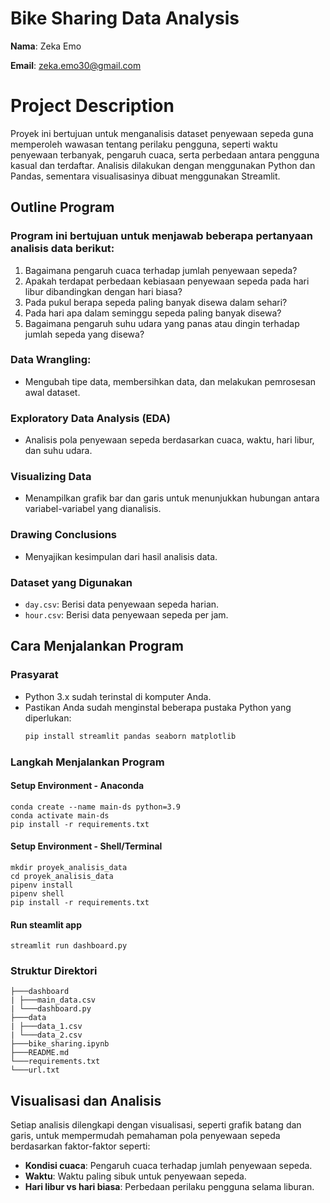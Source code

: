 # Bike Sharing Data Analysis

**Nama**: Zeka Emo

**Email**: zeka.emo30@gmail.com 

# Project Description

Proyek ini bertujuan untuk menganalisis dataset penyewaan sepeda guna memperoleh wawasan tentang perilaku pengguna, seperti waktu penyewaan terbanyak, pengaruh cuaca, serta perbedaan antara pengguna kasual dan terdaftar. Analisis dilakukan dengan menggunakan Python dan Pandas, sementara visualisasinya dibuat menggunakan Streamlit.

## Outline Program

### Program ini bertujuan untuk menjawab beberapa pertanyaan analisis data berikut:
1. Bagaimana pengaruh cuaca terhadap jumlah penyewaan sepeda?
2. Apakah terdapat perbedaan kebiasaan penyewaan sepeda pada hari libur dibandingkan dengan hari biasa?
3. Pada pukul berapa sepeda paling banyak disewa dalam sehari?
4. Pada hari apa dalam seminggu sepeda paling banyak disewa?
5. Bagaimana pengaruh suhu udara yang panas atau dingin terhadap jumlah sepeda yang disewa?


### Data Wrangling: 
   - Mengubah tipe data, membersihkan data, dan melakukan pemrosesan awal dataset.
   
### Exploratory Data Analysis (EDA)
   - Analisis pola penyewaan sepeda berdasarkan cuaca, waktu, hari libur, dan suhu udara.

### Visualizing Data
   - Menampilkan grafik bar dan garis untuk menunjukkan hubungan antara variabel-variabel yang dianalisis.

### Drawing Conclusions
   - Menyajikan kesimpulan dari hasil analisis data.

### Dataset yang Digunakan
- `day.csv`: Berisi data penyewaan sepeda harian.
- `hour.csv`: Berisi data penyewaan sepeda per jam.

## Cara Menjalankan Program

### Prasyarat
- Python 3.x sudah terinstal di komputer Anda.
- Pastikan Anda sudah menginstal beberapa pustaka Python yang diperlukan:
  ```bash
  pip install streamlit pandas seaborn matplotlib
  ```

### Langkah Menjalankan Program
#### Setup Environment - Anaconda
```
conda create --name main-ds python=3.9
conda activate main-ds
pip install -r requirements.txt
```

#### Setup Environment - Shell/Terminal
```
mkdir proyek_analisis_data
cd proyek_analisis_data
pipenv install
pipenv shell
pip install -r requirements.txt
```

#### Run steamlit app
```
streamlit run dashboard.py
```

### Struktur Direktori
```
├───dashboard
| ├───main_data.csv
| └───dashboard.py
├───data
| ├───data_1.csv
| └───data_2.csv
├───bike_sharing.ipynb
├───README.md
└───requirements.txt
└───url.txt
```

## Visualisasi dan Analisis
Setiap analisis dilengkapi dengan visualisasi, seperti grafik batang dan garis, untuk mempermudah pemahaman pola penyewaan sepeda berdasarkan faktor-faktor seperti:
- **Kondisi cuaca**: Pengaruh cuaca terhadap jumlah penyewaan sepeda.
- **Waktu**: Waktu paling sibuk untuk penyewaan sepeda.
- **Hari libur vs hari biasa**: Perbedaan perilaku pengguna selama liburan.

